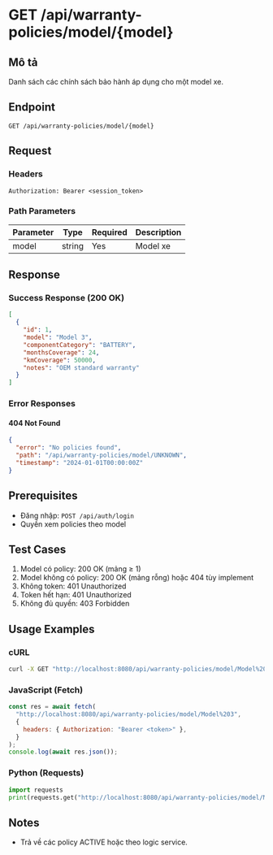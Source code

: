 # GET /api/warranty-policies/model/{model}

## Mô tả

Danh sách các chính sách bảo hành áp dụng cho một model xe.

## Endpoint

```
GET /api/warranty-policies/model/{model}
```

## Request

### Headers

```
Authorization: Bearer <session_token>
```

### Path Parameters

| Parameter | Type   | Required | Description |
| --------- | ------ | -------- | ----------- |
| model     | string | Yes      | Model xe    |

## Response

### Success Response (200 OK)

```json
[
  {
    "id": 1,
    "model": "Model 3",
    "componentCategory": "BATTERY",
    "monthsCoverage": 24,
    "kmCoverage": 50000,
    "notes": "OEM standard warranty"
  }
]
```

### Error Responses

#### 404 Not Found

```json
{
  "error": "No policies found",
  "path": "/api/warranty-policies/model/UNKNOWN",
  "timestamp": "2024-01-01T00:00:00Z"
}
```

## Prerequisites

- Đăng nhập: `POST /api/auth/login`
- Quyền xem policies theo model

## Test Cases

1. Model có policy: 200 OK (mảng ≥ 1)
2. Model không có policy: 200 OK (mảng rỗng) hoặc 404 tùy implement
3. Không token: 401 Unauthorized
4. Token hết hạn: 401 Unauthorized
5. Không đủ quyền: 403 Forbidden

## Usage Examples

### cURL

```bash
curl -X GET "http://localhost:8080/api/warranty-policies/model/Model%203" -H "Authorization: Bearer <token>"
```

### JavaScript (Fetch)

```javascript
const res = await fetch(
  "http://localhost:8080/api/warranty-policies/model/Model%203",
  {
    headers: { Authorization: "Bearer <token>" },
  }
);
console.log(await res.json());
```

### Python (Requests)

```python
import requests
print(requests.get("http://localhost:8080/api/warranty-policies/model/Model 3", headers={"Authorization":"Bearer <token>"}).json())
```

## Notes

- Trả về các policy ACTIVE hoặc theo logic service.
